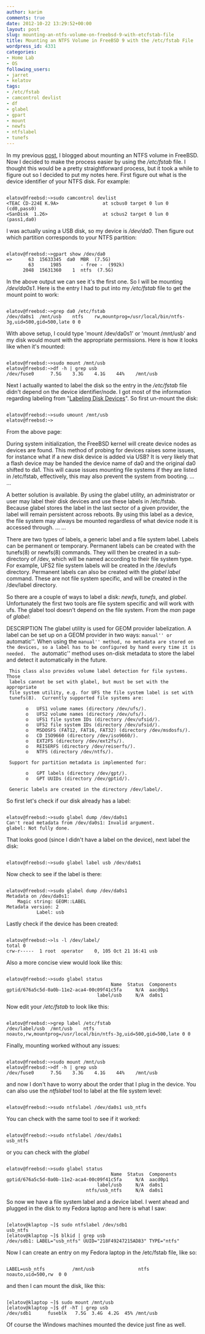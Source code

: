 ```yaml
---
author: karim
comments: true
date: 2012-10-22 13:29:52+00:00
layout: post
slug: mounting-an-ntfs-volume-on-freebsd-9-with-etcfstab-file
title: Mounting an NTFS Volume in FreeBSD 9 with the /etc/fstab File
wordpress_id: 4331
categories:
- Home Lab
- OS
following_users:
- jarret
- kelatov
tags:
- /etc/fstab
- camcontrol devlist
- df
- glabel
- gpart
- mount
- newfs
- ntfslabel
- tunefs
---
```


In my previous [post](http://virtuallyhyper.com/2012/10/mounting-an-ntfs-disk-in-write-mode-in-freebsd-9/), I blogged about mounting an NTFS volume in FreeBSD. Now I decided to make the process easier by using the _/etc/fstab_ file. I thought this would be a pretty straightforward process, but it took a while to figure out so I decided to put my notes here. First figure out what is the device identifier of your NTFS disk. For example:


```

elatov@freebsd:~>sudo camcontrol devlist
<TEAC CD-224E K.9A>                at scbus0 target 0 lun 0 (cd0,pass0)
<SanDisk  1.26>                    at scbus2 target 0 lun 0 (pass1,da0)

```


I was actually using a USB disk, so my device is _/dev/da0_. Then figure out which partition corresponds to your NTFS partition:


```

elatov@freebsd:~>gpart show /dev/da0
=>      63  15633345  da0  MBR  (7.5G)
        63      1985       - free -  (992k)
      2048  15631360    1  ntfs  (7.5G)

```


In the above output we can see it's the first one. So I will be mounting _/dev/da0s1_. Here is the entry I had to put into my _/etc/fstab_ file to get the mount point to work:


```

elatov@freebsd:~>grep da0 /etc/fstab 
/dev/da0s1	/mnt/usb	ntfs    rw,mountprog=/usr/local/bin/ntfs-3g,uid=500,gid=500,late 0 0

```


With above setup, I could type 'mount /dev/da0s1' or 'mount /mnt/usb' and my disk would mount with the appropriate permissions. Here is how it looks like when it's mounted:


```

elatov@freebsd:~>sudo mount /mnt/usb
elatov@freebsd:~>df -h | grep usb
/dev/fuse0      7.5G    3.3G    4.1G    44%    /mnt/usb

```


Next I actually wanted to label the disk so the entry in the _/etc/fstab_ file didn't depend on the device identifier/node. I got most of the information regarding labeling from "[Labeling Disk Devices](http://www.freebsd.org/doc/handbook/geom-glabel.html)". So first un-mount the disk:


```

elatov@freebsd:~>sudo umount /mnt/usb
elatov@freebsd:~>

```


From the above page:



> 
During system initialization, the FreeBSD kernel will create device nodes as devices are found. This method of probing for devices raises some issues, for instance what if a new disk device is added via USB? It is very likely that a flash device may be handed the device name of da0 and the original da0 shifted to da1. This will cause issues mounting file systems if they are listed in /etc/fstab, effectively, this may also prevent the system from booting.
...
...

A better solution is available. By using the glabel utility, an administrator or user may label their disk devices and use these labels in /etc/fstab. Because glabel stores the label in the last sector of a given provider, the label will remain persistent across reboots. By using this label as a device, the file system may always be mounted regardless of what device node it is accessed through.
...
...

There are two types of labels, a generic label and a file system label. Labels can be permanent or temporary. Permanent labels can be created with the tunefs(8) or newfs(8) commands. They will then be created in a sub-directory of /dev, which will be named according to their file system type. For example, UFS2 file system labels will be created in the /dev/ufs directory. Permanent labels can also be created with the _glabel label_ command. These are not file system specific, and will be created in the /dev/label directory.




So there are a couple of ways to label a disk: _newfs_, _tunefs_, and _glabel_. Unfortunately the first two tools are file system specific and will work with ufs. The glabel tool doesn't depend on the file system. From the _man_ page of _glabel_:



> 
DESCRIPTION
     The glabel utility is used for GEOM provider labelization.  A label can
     be set up on a GEOM provider in two ways: ``manual'' or ``automatic''.
     When using the ``manual'' method, no metadata are stored on the devices,
     so a label has to be configured by hand every time it is needed.  The
     ``automatic'' method uses on-disk metadata to store the label and detect
     it automatically in the future.

     This class also provides volume label detection for file systems.  Those
     labels cannot be set with glabel, but must be set with the appropriate
     file system utility, e.g. for UFS the file system label is set with
     tunefs(8).  Currently supported file systems are:

           o   UFS1 volume names (directory /dev/ufs/).
           o   UFS2 volume names (directory /dev/ufs/).
           o   UFS1 file system IDs (directory /dev/ufsid/).
           o   UFS2 file system IDs (directory /dev/ufsid/).
           o   MSDOSFS (FAT12, FAT16, FAT32) (directory /dev/msdosfs/).
           o   CD ISO9660 (directory /dev/iso9660/).
           o   EXT2FS (directory /dev/ext2fs/).
           o   REISERFS (directory /dev/reiserfs/).
           o   NTFS (directory /dev/ntfs/).

     Support for partition metadata is implemented for:

           o   GPT labels (directory /dev/gpt/).
           o   GPT UUIDs (directory /dev/gptid/).

     Generic labels are created in the directory /dev/label/.




So first let's check if our disk already has a label:


```

elatov@freebsd:~>sudo glabel dump /dev/da0s1
Can't read metadata from /dev/da0s1: Invalid argument.
glabel: Not fully done.

```


That looks good (since I didn't have a label on the device), next label the disk:


```

elatov@freebsd:~>sudo glabel label usb /dev/da0s1

```


Now check to see if the label is there:


```

elatov@freebsd:~>sudo glabel dump /dev/da0s1
Metadata on /dev/da0s1:
    Magic string: GEOM::LABEL
Metadata version: 2
           Label: usb

```


Lastly check if the device has been created:


```

elatov@freebsd:~>ls -l /dev/label/
total 0
crw-r-----  1 root  operator    0, 105 Oct 21 16:41 usb

```


Also a more concise view would look like this:


```

elatov@freebsd:~>sudo glabel status
                                      Name  Status  Components
gptid/676a5c5d-0a0b-11e2-aca4-00c09f41c5fa     N/A  aacd0p1
                                 label/usb     N/A  da0s1

```


Now edit your _/etc/fstab_ to look like this:


```

elatov@freebsd:~>grep label /etc/fstab 
/dev/label/usb	/mnt/usb	ntfs    noauto,rw,mountprog=/usr/local/bin/ntfs-3g,uid=500,gid=500,late 0 0

```


Finally, mounting worked without any issues:


```

elatov@freebsd:~>sudo mount /mnt/usb
elatov@freebsd:~>df -h | grep usb
/dev/fuse0      7.5G    3.3G    4.1G    44%    /mnt/usb

```


and now I don't have to worry about the order that I plug in the device. You can also use the _ntfslabel_ tool to label at the file system level:


```

elatov@freebsd:~>sudo ntfslabel /dev/da0s1 usb_ntfs

```


You can check with the same tool to see if it worked:


```

elatov@freebsd:~>sudo ntfslabel /dev/da0s1
usb_ntfs

```


or you can check with the _glabel_


```

elatov@freebsd:~>sudo glabel status
                                      Name  Status  Components
gptid/676a5c5d-0a0b-11e2-aca4-00c09f41c5fa     N/A  aacd0p1
                                 label/usb     N/A  da0s1
                             ntfs/usb_ntfs     N/A  da0s1

```


So now we have a file system label and a device label. I went ahead and plugged in the disk to my Fedora laptop and here is what I saw:


```

[elatov@klaptop ~]$ sudo ntfslabel /dev/sdb1
usb_ntfs
[elatov@klaptop ~]$ blkid | grep usb 
/dev/sdb1: LABEL="usb_ntfs" UUID="218F49247215AD83" TYPE="ntfs" 

```


Now I can create an entry on my Fedora laptop in the /etc/fstab file, like so:


```

LABEL=usb_ntfs          /mnt/usb                ntfs    noauto,uid=500,rw  0 0

```


and then I can mount the disk, like this:


```

[elatov@klaptop ~]$ sudo mount /mnt/usb
[elatov@klaptop ~]$ df -hT | grep usb
/dev/sdb1      fuseblk   7.5G  3.4G  4.2G  45% /mnt/usb

```


Of course the Windows machines mounted the device just fine as well. 
